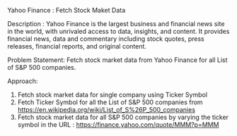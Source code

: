 Yahoo Finance : Fetch Stock Maket Data

Description : 
Yahoo Finance is the largest business and financial news site in the world, with unrivaled access to data, insights, and content. It provides financial news, data and commentary including stock quotes, press releases, financial reports, and original content.

Problem Statement: Fetch stock market data from Yahoo Finance for all List of S&P 500 companies.

Approach: 
1.	Fetch stock market data for single company using Ticker Symbol
2.	Fetch Ticker Symbol for all the List of S&P 500 companies from https://en.wikipedia.org/wiki/List_of_S%26P_500_companies
3.	Fetch stock market data for all S&P 500 companies by varying the ticker symbol in the URL : https://finance.yahoo.com/quote/MMM?p=MMM
